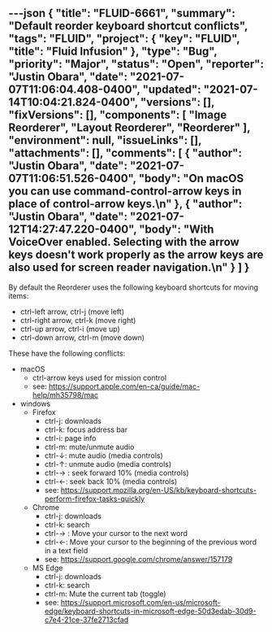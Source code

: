 ---json
{
  "title": "FLUID-6661",
  "summary": "Default reorder keyboard shortcut conflicts",
  "tags": "FLUID",
  "project": {
    "key": "FLUID",
    "title": "Fluid Infusion"
  },
  "type": "Bug",
  "priority": "Major",
  "status": "Open",
  "reporter": "Justin Obara",
  "date": "2021-07-07T11:06:04.408-0400",
  "updated": "2021-07-14T10:04:21.824-0400",
  "versions": [],
  "fixVersions": [],
  "components": [
    "Image Reorderer",
    "Layout Reorderer",
    "Reorderer"
  ],
  "environment": null,
  "issueLinks": [],
  "attachments": [],
  "comments": [
    {
      "author": "Justin Obara",
      "date": "2021-07-07T11:06:51.526-0400",
      "body": "On macOS you can use command-control-arrow keys in place of control-arrow keys.\n"
    },
    {
      "author": "Justin Obara",
      "date": "2021-07-12T14:27:47.220-0400",
      "body": "With VoiceOver enabled. Selecting with the arrow keys doesn't work properly as the arrow keys are also used for screen reader navigation.\n"
    }
  ]
}
---
By default the Reorderer uses the following keyboard shortcuts for moving items:

* ctrl-left arrow, ctrl-j (move left)
* ctrl-right arrow, ctrl-k (move right)
* ctrl-up arrow, ctrl-i (move up)
* ctrl-down arrow, ctrl-m (move down)

These have the following conflicts:

* macOS
  * ctrl-arrow keys used for mission control
  * see: <https://support.apple.com/en-ca/guide/mac-help/mh35798/mac>
* windows
  * Firefox
    * ctrl-j: downloads
    * ctrl-k: focus address bar
    * ctrl-i: page info
    * ctrl-m: mute/unmute audio
    * ctrl-↓: mute audio (media controls)
    * ctrl-↑: unmute audio (media controls)
    * ctrl-→ : seek forward 10% (media controls)
    * ctrl-←: seek back 10% (media controls)
    * see: <https://support.mozilla.org/en-US/kb/keyboard-shortcuts-perform-firefox-tasks-quickly>
  * Chrome
    * ctrl-j: downloads
    * ctrl-k: search
    * ctrl-→ : Move your cursor to the next word
    * ctrl-←: Move your cursor to the beginning of the previous word in a text field
    * see: <https://support.google.com/chrome/answer/157179>
  * MS Edge
    * ctrl-j: downloads
    * ctrl-k: search
    * ctrl-m: Mute the current tab (toggle)
    * see: <https://support.microsoft.com/en-us/microsoft-edge/keyboard-shortcuts-in-microsoft-edge-50d3edab-30d9-c7e4-21ce-37fe2713cfad>

        